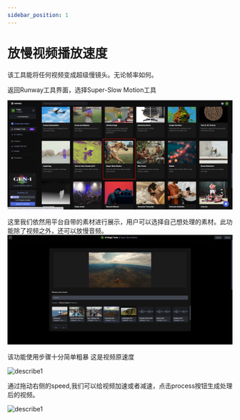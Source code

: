 ```yaml
---
sidebar_position: 1
---
```


# 放慢视频播放速度
该工具能将任何视频变成超级慢镜头。无论帧率如何。

返回Runway工具界面，选择Super-Slow Motion工具

![describe1](./img/img20.png)

这里我们依然用平台自带的素材进行展示，用户可以选择自己想处理的素材。此功能除了视频之外，还可以放慢音频。
![describe1](./img/img21.png)

该功能使用步骤十分简单粗暴
这是视频原速度

![describe1](./img/gif22.gif)

通过拖动右侧的speed,我们可以给视频加速或者减速，点击process按钮生成处理后的视频。

![describe1](./img/gif23.gif)
